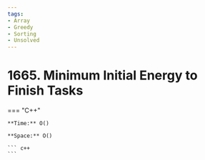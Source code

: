 ```yaml
---
tags:
- Array
- Greedy
- Sorting
- Unsolved
---
```



# 1665. Minimum Initial Energy to Finish Tasks

=== "C++"

    **Time:** O()

    **Space:** O()

    ``` c++
    ```